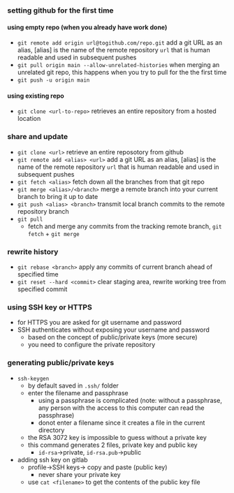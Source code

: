 ### setting github for the first time
#### using empty repo (when you already have work done)
- `git remote add origin url@togithub.com/repo.git` add a git URL as an alias, [alias] is the name of the remote repository `url` that is human readable and used in subsequent pushes
- `git pull origin main --allow-unrelated-histories` when merging an unrelated git repo, this happens when you try to pull for the the first time
- `git push -u origin main`

#### using existing repo
- `git clone <url-to-repo>`  retrieves an entire repository from a hosted location
### share and update
- `git clone <url>` retrieve an entire reposotory from github
- `git remote add <alias> <url>` add a git URL as an alias, [alias] is the name of the remote repository `url` that is human readable and used in subsequent pushes
- `git fetch <alias>` fetch down all the branches from that git repo
- `git merge <alias>/<branch>` merge a remote branch into your current branch to bring it up to date
- `git push <alias> <branch>` transmit local branch commits to the remote repository branch
- `git pull` 
    - fetch and merge any commits from the tracking remote branch, `git fetch` + `git merge`

### rewrite history
- `git rebase <branch>` apply any commits of current branch ahead of specified time
- `git reset --hard <commit>` clear staging area, rewrite working tree from specified commit


### using SSH key or HTTPS
- for HTTPS you are asked for git username and password
- SSH authenticates without exposing your username and password
    - based on the concept of public/private keys (more secure)
    - you need to configure the private repository

### generating public/private keys
- `ssh-keygen`
    - by default saved in `.ssh/` folder
    - enter the filename and passphrase 
        - using a passphrase is complicated (note: without a passphrase, any person with the access to this computer can read the passphrase)
        - donot enter a filename since it creates a file in the current directory
    - the RSA 3072 key is impossible to guess without a private key
    - this command generates 2 files, private key and public key
        - `id-rsa`->private, `id-rsa.pub`->public
- adding ssh key on gitlab
    - profile->SSH keys-> copy and paste (public key)
        - never share your private key
    - use `cat <filename>` to get the contents of the public key file



    




